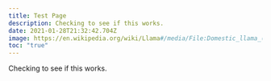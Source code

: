 ```yaml
---
title: Test Page
description: Checking to see if this works.
date: 2021-01-28T21:32:42.704Z
image: https://en.wikipedia.org/wiki/Llama#/media/File:Domestic_llama_(2009-05-19).jpg
toc: "true"
---
```

Checking to see if this works.